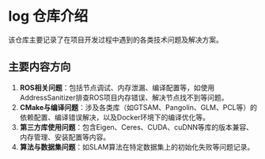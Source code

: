 # log 仓库介绍

该仓库主要记录了在项目开发过程中遇到的各类技术问题及解决方案。

## 主要内容方向
1. **ROS相关问题**：包括节点调试、内存泄漏、编译配置等，如使用AddressSanitizer排查ROS项目内存错误、解决节点找不到等问题。
2. **CMake与编译问题**：涉及各类库（如GTSAM、Pangolin、GLM、PCL等）的依赖配置、编译错误解决，以及Docker环境下的编译优化等。
3. **第三方库使用问题**：包含Eigen、Ceres、CUDA、cuDNN等库的版本兼容、内存管理、安装配置等内容。
4. **算法与数据集问题**：如SLAM算法在特定数据集上的初始化失败等问题记录。
